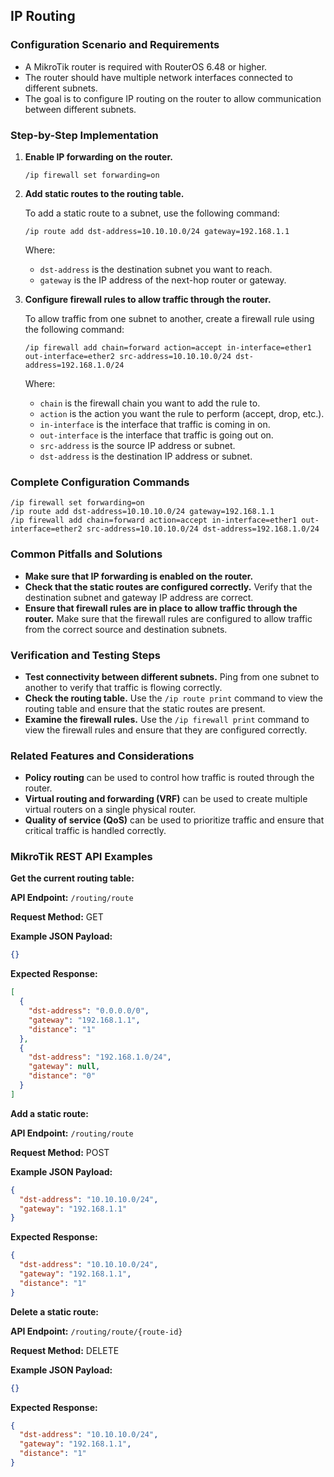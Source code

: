 ## IP Routing

### Configuration Scenario and Requirements

- A MikroTik router is required with RouterOS 6.48 or higher.
- The router should have multiple network interfaces connected to different subnets.
- The goal is to configure IP routing on the router to allow communication between different subnets.

### Step-by-Step Implementation

1. **Enable IP forwarding on the router.**

   ```
   /ip firewall set forwarding=on
   ```

2. **Add static routes to the routing table.**

   To add a static route to a subnet, use the following command:

   ```
   /ip route add dst-address=10.10.10.0/24 gateway=192.168.1.1
   ```

   Where:
   - `dst-address` is the destination subnet you want to reach.
   - `gateway` is the IP address of the next-hop router or gateway.

3. **Configure firewall rules to allow traffic through the router.**

   To allow traffic from one subnet to another, create a firewall rule using the following command:

   ```
   /ip firewall add chain=forward action=accept in-interface=ether1 out-interface=ether2 src-address=10.10.10.0/24 dst-address=192.168.1.0/24
   ```

   Where:
   - `chain` is the firewall chain you want to add the rule to.
   - `action` is the action you want the rule to perform (accept, drop, etc.).
   - `in-interface` is the interface that traffic is coming in on.
   - `out-interface` is the interface that traffic is going out on.
   - `src-address` is the source IP address or subnet.
   - `dst-address` is the destination IP address or subnet.

### Complete Configuration Commands

```
/ip firewall set forwarding=on
/ip route add dst-address=10.10.10.0/24 gateway=192.168.1.1
/ip firewall add chain=forward action=accept in-interface=ether1 out-interface=ether2 src-address=10.10.10.0/24 dst-address=192.168.1.0/24
```

### Common Pitfalls and Solutions

- **Make sure that IP forwarding is enabled on the router.**
- **Check that the static routes are configured correctly.** Verify that the destination subnet and gateway IP address are correct.
- **Ensure that firewall rules are in place to allow traffic through the router.** Make sure that the firewall rules are configured to allow traffic from the correct source and destination subnets.

### Verification and Testing Steps

- **Test connectivity between different subnets.** Ping from one subnet to another to verify that traffic is flowing correctly.
- **Check the routing table.** Use the `/ip route print` command to view the routing table and ensure that the static routes are present.
- **Examine the firewall rules.** Use the `/ip firewall print` command to view the firewall rules and ensure that they are configured correctly.

### Related Features and Considerations

- **Policy routing** can be used to control how traffic is routed through the router.
- **Virtual routing and forwarding (VRF)** can be used to create multiple virtual routers on a single physical router.
- **Quality of service (QoS)** can be used to prioritize traffic and ensure that critical traffic is handled correctly.

### MikroTik REST API Examples

**Get the current routing table:**

**API Endpoint:** `/routing/route`

**Request Method:** GET

**Example JSON Payload:**

```JSON
{}
```

**Expected Response:**

```JSON
[
  {
    "dst-address": "0.0.0.0/0",
    "gateway": "192.168.1.1",
    "distance": "1"
  },
  {
    "dst-address": "192.168.1.0/24",
    "gateway": null,
    "distance": "0"
  }
]
```

**Add a static route:**

**API Endpoint:** `/routing/route`

**Request Method:** POST

**Example JSON Payload:**

```JSON
{
  "dst-address": "10.10.10.0/24",
  "gateway": "192.168.1.1"
}
```

**Expected Response:**

```JSON
{
  "dst-address": "10.10.10.0/24",
  "gateway": "192.168.1.1",
  "distance": "1"
}
```

**Delete a static route:**

**API Endpoint:** `/routing/route/{route-id}`

**Request Method:** DELETE

**Example JSON Payload:**

```JSON
{}
```

**Expected Response:**

```JSON
{
  "dst-address": "10.10.10.0/24",
  "gateway": "192.168.1.1",
  "distance": "1"
}
```